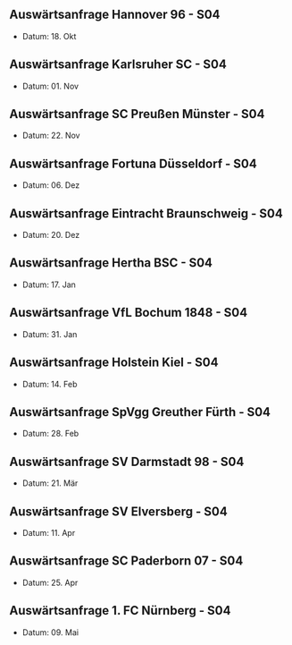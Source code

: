 
## Auswärtsanfrage Hannover 96 - S04
- Datum: 18. Okt
## Auswärtsanfrage Karlsruher SC - S04
- Datum: 01. Nov
## Auswärtsanfrage SC Preußen Münster - S04
- Datum: 22. Nov
## Auswärtsanfrage Fortuna Düsseldorf - S04 
- Datum: 06. Dez
## Auswärtsanfrage Eintracht Braunschweig - S04
- Datum: 20. Dez
## Auswärtsanfrage Hertha BSC - S04
- Datum: 17. Jan
## Auswärtsanfrage VfL Bochum 1848 - S04
- Datum: 31. Jan
## Auswärtsanfrage Holstein Kiel - S04
- Datum: 14. Feb
## Auswärtsanfrage SpVgg Greuther Fürth - S04
- Datum: 28. Feb
## Auswärtsanfrage SV Darmstadt 98 - S04
- Datum: 21. Mär
## Auswärtsanfrage SV Elversberg - S04
- Datum: 11. Apr
## Auswärtsanfrage SC Paderborn 07 - S04 
- Datum: 25. Apr
## Auswärtsanfrage 1. FC Nürnberg - S04
- Datum: 09. Mai